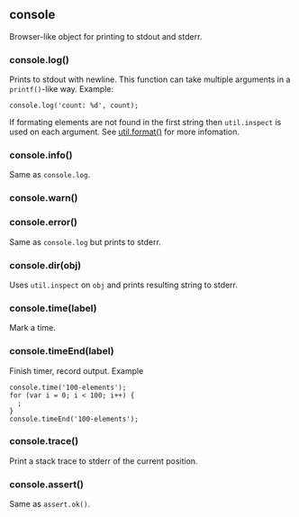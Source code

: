 ## console

Browser-like object for printing to stdout and stderr.

### console.log()

Prints to stdout with newline. This function can take multiple arguments in a
`printf()`-like way. Example:

    console.log('count: %d', count);

If formating elements are not found in the first string then `util.inspect`
is used on each argument.
See [util.format()](util.html#util.format) for more infomation.

### console.info()

Same as `console.log`.

### console.warn()
### console.error()

Same as `console.log` but prints to stderr.

### console.dir(obj)

Uses `util.inspect` on `obj` and prints resulting string to stderr.

### console.time(label)

Mark a time.


### console.timeEnd(label)

Finish timer, record output. Example

    console.time('100-elements');
    for (var i = 0; i < 100; i++) {
      ;
    }
    console.timeEnd('100-elements');


### console.trace()

Print a stack trace to stderr of the current position.

### console.assert()

Same as `assert.ok()`.

